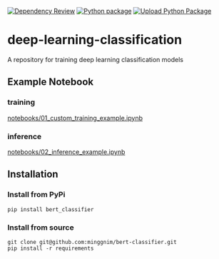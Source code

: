[![Dependency Review](https://github.com/minggnim/nlp-classification-model/actions/workflows/dependency-review.yml/badge.svg)](https://github.com/minggnim/nlp-classification-model/actions/workflows/dependency-review.yml)
[![Python package](https://github.com/minggnim/nlp-classification-model/actions/workflows/python-package.yml/badge.svg)](https://github.com/minggnim/nlp-classification-model/actions/workflows/python-package.yml)
[![Upload Python Package](https://github.com/minggnim/nlp-classification-model/actions/workflows/python-publish.yml/badge.svg)](https://github.com/minggnim/nlp-classification-model/actions/workflows/python-publish.yml)

# deep-learning-classification

A repository for training deep learning classification models


## Example Notebook

### training
[notebooks/01_custom_training_example.ipynb](https://github.com/minggnim/nlp-classification-model/blob/master/notebooks/01_custom_training_example.ipynb)

### inference
[notebooks/02_inference_example.ipynb](https://github.com/minggnim/nlp-classification-model/blob/master/notebooks/02_inference_example.ipynb)

## Installation

### Install from PyPi
```
pip install bert_classifier
```

### Install from source
```
git clone git@github.com:minggnim/bert-classifier.git
pip install -r requirements
```
